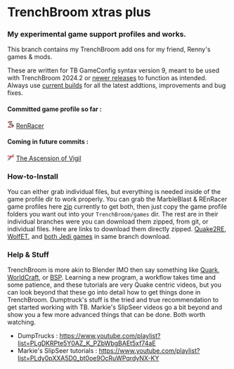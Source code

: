 # **TrenchBroom xtras plus**
### My experimental game support profiles and works.
This branch contains my TrenchBroom add ons for my friend, Renny's games & mods.

These are written for TB GameConfig syntax version 9, meant to be used with TrenchBroom 2024.2 or [newer releases](https://github.com/TrenchBroom/TrenchBroom/releases) to function as intended. Always use [current builds](https://github.com/TrenchBroom/TrenchBroom/releases) for all the latest addtions, improvements and bug fixes.

#### Committed game profile so far :

<img src="/games/RenRacer/Icon.png"  width="16" height="16">&nbsp;<a href="/games/RenRacer/">RenRacer</a><br>

#### Coming in future commits :

<img src="/games/TAoV/Icon.png"  width="16" height="16">&nbsp;<a href="/games/TAoV/">The Ascension of Vigil</a><br>

### How-to-Install
You can either grab individual files, but everything is needed inside of the game profile dir to work properly. You can grab the MarbleBlast & REnRacer game profiles here [zip](https://github.com/eGax/TrenchBroom_xtras_plus/archive/refs/heads/main.zip) currently to get both, then just copy the game profile folders you want out into your `TrenchBroom/games` dir. The rest are in their individual branches were you can download them zipped, from git, or individual files. Here are links to download them directly zipped. [Quake2RE](https://github.com/eGax/TrenchBroom_xtras_plus/archive/refs/heads/Quake2RE.zip), [WolfET](https://github.com/eGax/TrenchBroom_xtras_plus/archive/refs/heads/WolfET.zip), and [both Jedi games](https://github.com/eGax/TrenchBroom_xtras_plus/archive/refs/heads/Jedi.zip) in same branch download.

### Help & Stuff
TrenchBroom is more akin to Blender IMO then say something like [Quark](https://quark.sourceforge.io/), [WorldCraft](https://web.archive.org/web/20060530014852/http://hosted.planetquake.gamespy.com/worldcraft/index2.shtm), or [BSP](https://www.bspquakeeditor.com/index.php).
Learning a new program, a workflow takes time and some patience, and these tutorials are very Quake centric videos, but you can look beyond that these go into detail how to get things done in 
TrenchBroom. Dumptruck's stuff is the tried and true recommendation to get started working with TB. Markie's SlipSeer videos go a bit beyond and show you a few more advanced things that can be done. Both worth watching.

- DumpTrucks : https://www.youtube.com/playlist?list=PLgDKRPte5Y0AZ_K_PZbWbgBAEt5xf74aE
- Markie's SlipSeer tutorials : https://www.youtube.com/playlist?list=PLdy0pXXA5D0_bt0oe9OcRuWPqrdyNX-KY

